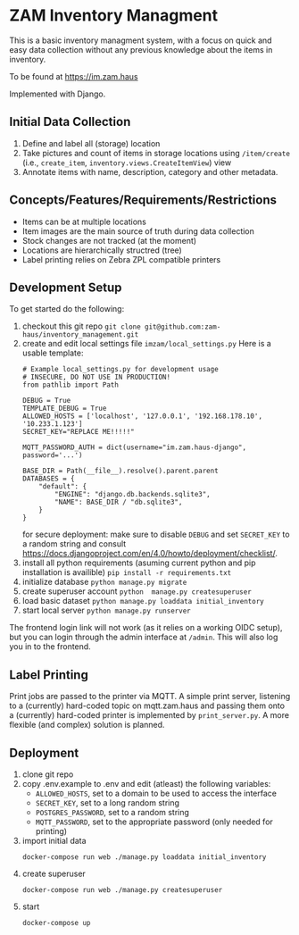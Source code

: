 # ZAM Inventory Managment

This is a basic inventory managment system, with a focus on quick and easy data collection without any previous knowledge about the items in inventory.

To be found at https://im.zam.haus

Implemented with Django.

## Initial Data Collection
1. Define and label all (storage) location
2. Take pictures and count of items in storage locations
   using `/item/create` (i.e., `create_item`, `inventory.views.CreateItemView`) view
3. Annotate items with name, description, category and other metadata.

## Concepts/Features/Requirements/Restrictions
* Items can be at multiple locations
* Item images are the main source of truth during data collection
* Stock changes are not tracked (at the moment)
* Locations are hierarchically structred (tree)
* Label printing relies on Zebra ZPL compatible printers

## Development Setup
To get started do the following:
1. checkout this git repo
    `git clone git@github.com:zam-haus/inventory_management.git`
2. create and edit local settings file
    `imzam/local_settings.py`
    Here is a usable template:
    ```
    # Example local_settings.py for development usage
    # INSECURE, DO NOT USE IN PRODUCTION!
    from pathlib import Path

    DEBUG = True
    TEMPLATE_DEBUG = True
    ALLOWED_HOSTS = ['localhost', '127.0.0.1', '192.168.178.10', '10.233.1.123']
    SECRET_KEY="REPLACE ME!!!!!"

    MQTT_PASSWORD_AUTH = dict(username="im.zam.haus-django", password='...')

    BASE_DIR = Path(__file__).resolve().parent.parent
    DATABASES = {
        "default": {
            "ENGINE": "django.db.backends.sqlite3",
            "NAME": BASE_DIR / "db.sqlite3",
        }
    }
    ```
    for secure deployment: make sure to disable `DEBUG` and set `SECRET_KEY` to a random string and consult https://docs.djangoproject.com/en/4.0/howto/deployment/checklist/.
3. install all python requirements (asuming current python and pip installation is availible)
    `pip install -r requirements.txt`
4. initialize database
    `python manage.py migrate`
5. create superuser account
    `python  manage.py createsuperuser`
6. load basic dataset
    `python manage.py loaddata initial_inventory`
7. start local server
    `python manage.py runserver`

The frontend login link will not work (as it relies on a working OIDC setup), but you can login through the admin interface at `/admin`. This will also log you in to the frontend.

## Label Printing
Print jobs are passed to the printer via MQTT. A simple print server, listening to a (currently) hard-coded topic on mqtt.zam.haus and passing them onto a (currently) hard-coded printer is implemented by `print_server.py`. A more flexible (and complex) solution is planned.


## Deployment

1. clone git repo
2. copy .env.example to .env and edit (atleast) the following variables:
   * `ALLOWED_HOSTS`, set to a domain to be used to access the interface
   * `SECRET_KEY`, set to a long random string
   * `POSTGRES_PASSWORD`, set to a random string
   * `MQTT_PASSWORD`, set to the appropriate password (only needed for printing)
2. import initial data
    ```
    docker-compose run web ./manage.py loaddata initial_inventory
    ```
4. create superuser
    ```
    docker-compose run web ./manage.py createsuperuser
    ```
5. start
    ```
    docker-compose up
    ```

